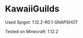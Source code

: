# KawaiiGuilds

Used Spigot: 1.12.2-R0.1-SNAPSHOT







Tested on Minecraft: 1.12.2


                                                   
